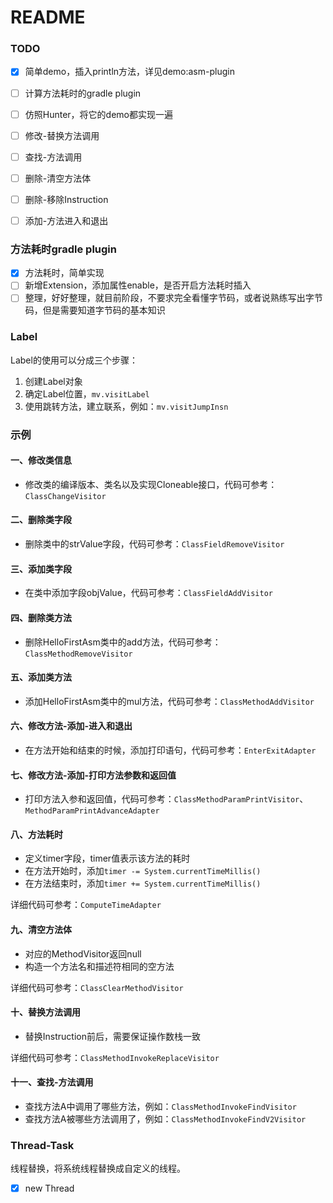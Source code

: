 # README    



### TODO   

- [x] 简单demo，插入println方法，详见demo:asm-plugin
- [ ] 计算方法耗时的gradle plugin
- [ ] 仿照Hunter，将它的demo都实现一遍
- [ ] 修改-替换方法调用
- [ ] 查找-方法调用
- [ ] 删除-清空方法体
- [ ] 删除-移除Instruction
- [ ] 添加-方法进入和退出


### 方法耗时gradle plugin      

- [x] 方法耗时，简单实现
- [ ] 新增Extension，添加属性enable，是否开启方法耗时插入
- [ ] 整理，好好整理，就目前阶段，不要求完全看懂字节码，或者说熟练写出字节码，但是需要知道字节码的基本知识

### Label    
Label的使用可以分成三个步骤：
1. 创建Label对象
2. 确定Label位置，`mv.visitLabel`
3. 使用跳转方法，建立联系，例如：`mv.visitJumpInsn`

### 示例   
#### 一、修改类信息    
- 修改类的编译版本、类名以及实现Cloneable接口，代码可参考：`ClassChangeVisitor`   
#### 二、删除类字段  
- 删除类中的strValue字段，代码可参考：`ClassFieldRemoveVisitor`  
#### 三、添加类字段    
- 在类中添加字段objValue，代码可参考：`ClassFieldAddVisitor`       
#### 四、删除类方法   
- 删除HelloFirstAsm类中的add方法，代码可参考：`ClassMethodRemoveVisitor`    
#### 五、添加类方法    
- 添加HelloFirstAsm类中的mul方法，代码可参考：`ClassMethodAddVisitor`
#### 六、修改方法-添加-进入和退出
- 在方法开始和结束的时候，添加打印语句，代码可参考：`EnterExitAdapter`  

#### 七、修改方法-添加-打印方法参数和返回值 
- 打印方法入参和返回值，代码可参考：`ClassMethodParamPrintVisitor`、`MethodParamPrintAdvanceAdapter`   
  
#### 八、方法耗时     
- 定义timer字段，timer值表示该方法的耗时
- 在方法开始时，添加`timer -= System.currentTimeMillis()`
- 在方法结束时，添加`timer += System.currentTimeMillis()`

详细代码可参考：`ComputeTimeAdapter`

#### 九、清空方法体     
- 对应的MethodVisitor返回null
- 构造一个方法名和描述符相同的空方法   

详细代码可参考：`ClassClearMethodVisitor`

#### 十、替换方法调用   
- 替换Instruction前后，需要保证操作数栈一致   

详细代码可参考：`ClassMethodInvokeReplaceVisitor`   

#### 十一、查找-方法调用        
- 查找方法A中调用了哪些方法，例如：`ClassMethodInvokeFindVisitor`
- 查找方法A被哪些方法调用了，例如：`ClassMethodInvokeFindV2Visitor`

### Thread-Task  
线程替换，将系统线程替换成自定义的线程。
- [x] new Thread